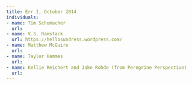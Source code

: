 ```yaml
---
title: Err I, October 2014
individuals:
- name: Tim Schumacher
  url: 
- name: V.S. Ramstack
  url: https://hellosundress.wordpress.com/
- name: Matthew McGuire
  url: 
- name: Taylor Hammes
  url: 
- name: Kellie Reichert and Jake Rohde (from Peregrine Perspective)
  url: 
---
```


